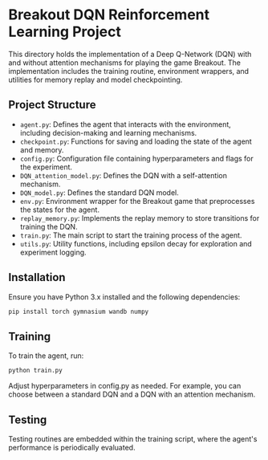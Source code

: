 # Breakout DQN Reinforcement Learning Project

This directory holds the implementation of a Deep Q-Network (DQN) with and without attention mechanisms for playing the game Breakout. The implementation includes the training routine, environment wrappers, and utilities for memory replay and model checkpointing.

## Project Structure

- `agent.py`: Defines the agent that interacts with the environment, including decision-making and learning mechanisms.
- `checkpoint.py`: Functions for saving and loading the state of the agent and memory.
- `config.py`: Configuration file containing hyperparameters and flags for the experiment.
- `DQN_attention_model.py`: Defines the DQN with a self-attention mechanism.
- `DQN_model.py`: Defines the standard DQN model.
- `env.py`: Environment wrapper for the Breakout game that preprocesses the states for the agent.
- `replay_memory.py`: Implements the replay memory to store transitions for training the DQN.
- `train.py`: The main script to start the training process of the agent.
- `utils.py`: Utility functions, including epsilon decay for exploration and experiment logging.

## Installation

Ensure you have Python 3.x installed and the following dependencies:

```bash
pip install torch gymnasium wandb numpy
```

## Training
To train the agent, run:

```bash
python train.py
```

Adjust hyperparameters in config.py as needed. For example, you can choose between a standard DQN and a DQN with an attention mechanism.

## Testing
Testing routines are embedded within the training script, where the agent's performance is periodically evaluated.
